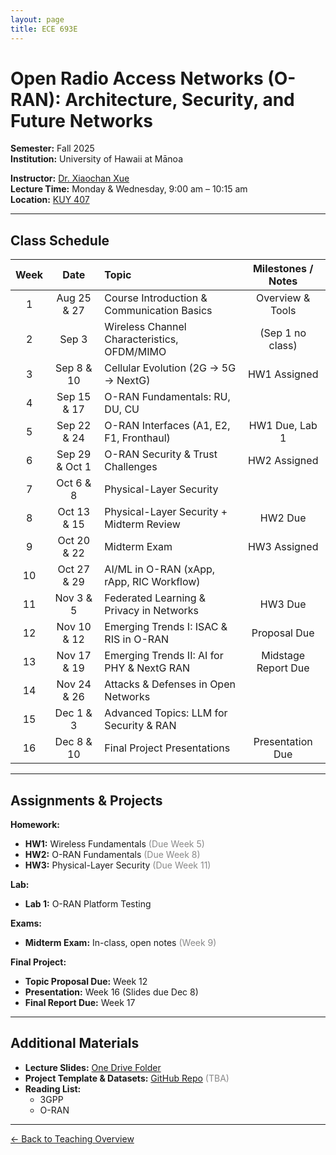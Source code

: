 ```yaml
---
layout: page
title: ECE 693E 
---
```


# Open Radio Access Networks (O-RAN): Architecture, Security, and Future Networks

**Semester:** Fall 2025  
**Institution:** University of Hawaii at Mānoa  

**Instructor:** [Dr. Xiaochan Xue](https://xueshannon.github.io/)  
**Lecture Time:** Monday & Wednesday, 9:00 am – 10:15 am  
**Location:** [KUY 407](https://manoa.hawaii.edu/campus-environments/kuykendall-hall/)

---

## Class Schedule

<div markdown="1" style="font-size: 13px;">

| **Week** | **Date**         | **Topic**                                 | **Milestones / Notes**   |
|:--------:|:----------------:|:------------------------------------------|:------------------------:|
| 1        | Aug 25 & 27      | Course Introduction & Communication Basics| Overview & Tools         |
| 2        | Sep 3            | Wireless Channel Characteristics, OFDM/MIMO| (Sep 1 no class)        |
| 3        | Sep 8 & 10       | Cellular Evolution (2G → 5G → NextG)      | HW1 Assigned             |
| 4        | Sep 15 & 17      | O-RAN Fundamentals: RU, DU, CU            |                          |
| 5        | Sep 22 & 24      | O-RAN Interfaces (A1, E2, F1, Fronthaul)  | HW1 Due, Lab 1           |
| 6        | Sep 29 & Oct 1   | O-RAN Security & Trust Challenges         | HW2 Assigned             |
| 7        | Oct 6 & 8        | Physical-Layer Security                   |                          |
| 8        | Oct 13 & 15      | Physical-Layer Security + Midterm Review  | HW2 Due                  |
| 9        | Oct 20 & 22      | Midterm Exam                              | HW3 Assigned             |
| 10       | Oct 27 & 29      | AI/ML in O-RAN (xApp, rApp, RIC Workflow) |                          |
| 11       | Nov 3 & 5        | Federated Learning & Privacy in Networks  | HW3 Due                  |
| 12       | Nov 10 & 12      | Emerging Trends I: ISAC & RIS in O-RAN    | Proposal Due             |
| 13       | Nov 17 & 19      | Emerging Trends II: AI for PHY & NextG RAN| Midstage Report Due      |
| 14       | Nov 24 & 26      | Attacks & Defenses in Open Networks       |                          |
| 15       | Dec 1 & 3        | Advanced Topics: LLM for Security & RAN   |                          |
| 16       | Dec 8 & 10       | Final Project Presentations               | Presentation Due         |

</div>

---

## Assignments & Projects

**Homework:**
- **HW1:** Wireless Fundamentals <span style="color: #888;">(Due Week 5)</span>
- **HW2:** O-RAN Fundamentals <span style="color: #888;">(Due Week 8)</span>
- **HW3:** Physical-Layer Security <span style="color: #888;">(Due Week 11)</span>

**Lab:**
- **Lab 1:** O-RAN Platform Testing

**Exams:**
- **Midterm Exam:** In-class, open notes <span style="color: #888;">(Week 9)</span>

**Final Project:**
- **Topic Proposal Due:** Week 12
- **Presentation:** Week 16 (Slides due Dec 8)
- **Final Report Due:** Week 17

---

## Additional Materials

- **Lecture Slides:** [One Drive Folder](https://drive.google.com/drive/folders/1BwxDjYQeqFgC8_9FhQSht-86bLp6fX4R?usp=sharing)
- **Project Template & Datasets:** [GitHub Repo](#) <span style="color: #888;">(TBA)</span>
- **Reading List:**
  - 3GPP
  - O-RAN

---

[← Back to Teaching Overview](../teaching.md)